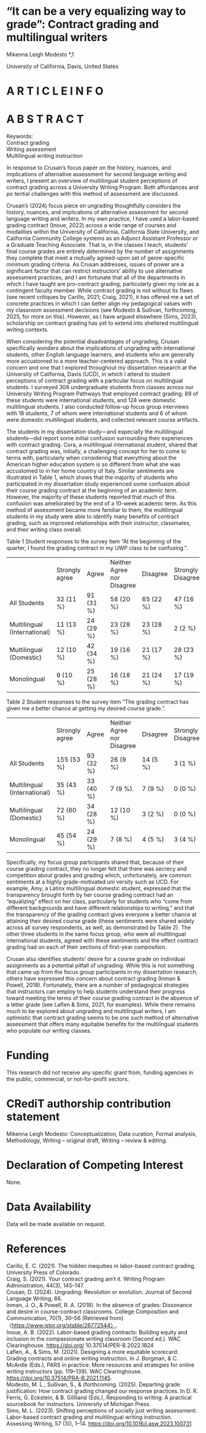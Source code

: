 # “It can be a very equalizing way to grade”: Contract grading and multilingual writers

Mikenna Leigh Modesto \*,1

University of California, Davis, United States

# A R T I C L E I N F O

# A B S T R A C T

Keywords:   
Contract grading   
Writing assessment   
Multilingual writing instruction

In response to Crusan’s focus paper on the history, nuances, and implications of alternative assessment for second language writing and writers, I present an overview of multilingual student perceptions of contract grading across a University Writing Program. Both affordances and po tential challenges with this method of assessment are discussed.

Crusan’s (2024) focus piece on ungrading thoughtfully considers the history, nuances, and implications of alternative assessment for second language writing and writers. In my own practice, I have used a labor-based grading contract (Inoue, 2022) across a wide range of courses and modalities within the University of California, California State University, and California Community College systems as an Adjunct Assistant Professor or a Graduate Teaching Associate. That is, in the classes I teach, students’ final course grades are entirely determined by the number of assignments they complete that meet a mutually agreed-upon set of genre-specific minimum grading criteria. As Crusan addresses, issues of power are a significant factor that can restrict instructors’ ability to use alternative assessment practices, and I am fortunate that all of the departments in which I have taught are pro-contract grading, particularly given my role as a contingent faculty member. While contract grading is not without its flaws (see recent critiques by Carillo, 2021; Craig, 2021), it has offered me a set of concrete practices in which I can better align my pedagogical values with my classroom assessment decisions (see Modesto & Sullivan, forthcoming, 2025, for more on this). However, as I have argued elsewhere (Sims, 2023), scholarship on contract grading has yet to extend into sheltered multilingual writing contexts.

When considering the potential disadvantages of ungrading, Crusan specifically wonders about the implications of ungrading with international students, other English language learners, and students who are generally more accustomed to a more teacher-centered approach. This is a valid concern and one that I explored throughout my dissertation research at the University of California, Davis (UCD), in which I attend to student perceptions of contract grading with a particular focus on multilingual students. I surveyed 308 undergraduate students from classes across our University Writing Program Pathways that employed contract grading; 89 of these students were international students, and 124 were domestic multilingual students. I also conducted follow-up focus group interviews with 18 students, 7 of whom were international students and 6 of whom were domestic multilingual students, and collected relevant course artifacts.

The students in my dissertation study—and especially the multilingual students—did report some initial confusion surrounding their experiences with contract grading. Cora, a multilingual international student, shared that contract grading was, initially, a challenging concept for her to come to terms with, particularly when considering that everything about the American higher education system is so different from what she was accustomed to in her home country of Italy. Similar sentiments are illustrated in Table 1, which shows that the majority of students who participated in my dissertation study experienced some confusion about their course grading contract at the beginning of an academic term. However, the majority of these students reported that much of this confusion was ameliorated by the end of a 10-week academic term. As this method of assessment became more familiar to them, the multilingual students in my study were able to identify many benefits of contract grading, such as improved relationships with their instructor, classmates, and their writing class overall.

Table 1 Student responses to the survey item “At the beginning of the quarter, I found the grading contract in my UWP class to be confusing.”.   

<html><body><table><tr><td></td><td>Strongly agree</td><td>Agree</td><td>Neither Agree nor Disagree</td><td>Disagree</td><td>Strongly Disagree</td></tr><tr><td>All Students</td><td>32 (11 %)</td><td>91 (31 %)</td><td>58 (20 %)</td><td>65 (22 %)</td><td>47 (16 %)</td></tr><tr><td>Multilingual (International)</td><td>11 (13 %)</td><td>24 (29 %)</td><td>23 (28 %)</td><td>23 (28 %)</td><td>2 (2 %)</td></tr><tr><td>Multilingual (Domestic)</td><td>12 (10 %)</td><td>42 (34 %)</td><td>19 (16 %)</td><td>21 (17 %)</td><td>28 (23 %)</td></tr><tr><td>Monolingual</td><td>9 (10 %)</td><td>25 (28 %)</td><td>16 (18 %)</td><td>21 (24 %)</td><td>17 (19 %)</td></tr></table></body></html>

Table 2 Student responses to the survey item “The grading contract has given me a better chance at getting my desired course grade.”.   

<html><body><table><tr><td></td><td> Strongly agree</td><td>Agree</td><td>Neither Agree nor Disagree</td><td>Disagree</td><td> Strongly Disagree</td></tr><tr><td>All Students</td><td>155 (53 %)</td><td>93 (32 %)</td><td>26 (9 %)</td><td>14 (5 %)</td><td>3 (1 %)</td></tr><tr><td>Multilingual (International)</td><td>35 (43 %)</td><td>33 (40 %)</td><td>7 (9 %).</td><td>7 (9 %)</td><td>0 (0 %)</td></tr><tr><td>Multilingual (Domestic)</td><td>72 (60 %)</td><td>34 (28 %)</td><td>12 (10 %)</td><td>3 (2 %)</td><td>0 (0 %)</td></tr><tr><td> Monolingual</td><td>45 (54 %)</td><td>24 (29 %)</td><td>7 (8 %)</td><td>4 (5 %)</td><td>3 (4 %)</td></tr></table></body></html>

Specifically, my focus group participants shared that, because of their course grading contract, they no longer felt that there was secrecy and competition about grades and grading which, unfortunately, are common sentiments at a highly grade-motivated uni versity such as UCD. For example, Amy, a Latinx multilingual domestic student, expressed that the transparency brought forth by her course grading contract had an “equalizing” effect on her class, particularly for students who “come from different backgrounds and have different relationships to writing,” and that the transparency of the grading contract gives everyone a better chance at attaining their desired course grade (these sentiments were shared widely across all survey respondents, as well, as demonstrated by Table 2). The other three students in the same focus group, who were all multilingual international students, agreed with these sentiments and the effect contract grading had on each of their sections of first-year composition.

Crusan also identifies students’ desire for a course grade on individual assignments as a potential pitfall of ungrading. While this is not something that came up from the focus group participants in my dissertation research, others have expressed this concern about contract grading (Inman & Powell, 2018). Fortunately, there are a number of pedagogical strategies that instructors can employ to help students understand their progress toward meeting the terms of their course grading contract in the absence of a letter grade (see Laflen & Sims, 2021, for examples). While there remains much to be explored about ungrading and multilingual writers, I am optimistic that contract grading seems to be one such method of alternative assessment that offers many equitable benefits for the multilingual students who populate our writing classes.

# Funding

This research did not receive any specific grant from, funding agencies in the public, commercial, or not-for-profit sectors.

# CRediT authorship contribution statement

Mikenna Leigh Modesto: Conceptualization, Data curation, Formal analysis, Methodology, Writing – original draft, Writing – review & editing.

# Declaration of Competing Interest

None.

# Data Availability

Data will be made available on request.

# References

Carillo, E. C. (2021). The hidden inequities in labor-based contract grading. University Press of Colorado.   
Craig, S. (2021). Your contract grading ain’t it. Writing Program Administration, 44(3), 145–147.   
Crusan, D. (2024). Ungrading: Revolution or evolution. Journal of Second Language Writing, 66.   
Inman, J. O., & Powell, R. A. (2018). In the absence of grades: Dissonance and desire in course-contract classrooms. College Composition and Communication, 70(1), 30–56 (Retrieved from) 〈https://www.jstor.org/stable/26772544〉.   
Inoue, A. B. (2022). Labor-based grading contracts: Building equity and inclusion in the compassionate writing classroom (Second ed.). WAC Clearinghouse. https://doi.org/ 10.37514/PER-B.2022.1824   
Laflen, A., & Sims, M. (2021). Designing a more equitable scorecard: Grading contracts and online writing instruction. In J. Borgman, & C. McArdle (Eds.), PARS in practice: More resources and strategies for online writing instructors (pp. 119–139). WAC Clearinghouse. https://doi.org/10.37514/PRA-B.2021.1145.   
Modesto, M. L., Sullivan, S., & (forthcoming. (2025). Departing grade justification: How contract grading changed our response practices. In D. R. Ferris, G. Eckstein, & B. Gilliland (Eds.), Responding to writing: A practical sourcebook for instructors. University of Michigan Press.   
Sims, M. L. (2023). Shifting perceptions of socially just writing assessment: Labor-based contract grading and multilingual writing instruction. Assessing Writing, 57 (3)), 1–14. https://doi.org/10.1016/j.asw.2023.100731